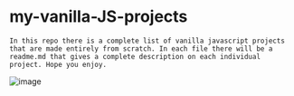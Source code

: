 # my-vanilla-JS-projects

```
In this repo there is a complete list of vanilla javascript projects that are made entirely from scratch. In each file there will be a readme.md that gives a complete description on each individual project. Hope you enjoy.
```

![image](https://res.cloudinary.com/teepublic/image/private/s--ucALvHdK--/c_fit,g_north_west,h_769,w_840/co_ffffff,e_outline:40/co_ffffff,e_outline:inner_fill:1/co_ffffff,e_outline:40/co_ffffff,e_outline:inner_fill:1/co_bbbbbb,e_outline:3:1000/c_mpad,g_center,h_1260,w_1260/b_rgb:eeeeee/c_limit,f_auto,h_630,q_90,w_630/v1536248347/production/designs/3118434_0.jpg)
